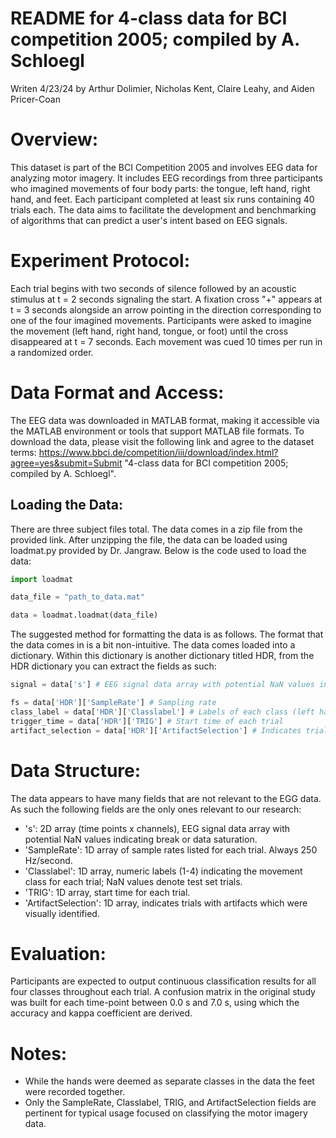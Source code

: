 # README for 4-class data for BCI competition 2005; compiled by A. Schloegl

Writen 4/23/24 by Arthur Dolimier, Nicholas Kent, Claire Leahy, and Aiden Pricer-Coan

# Overview:
This dataset is part of the BCI Competition 2005 and involves EEG data for analyzing motor imagery. It includes EEG recordings from three participants who imagined movements of four body parts: the tongue, left hand, right hand, and feet. Each participant completed at least six runs containing 40 trials each. The data aims to facilitate the development and benchmarking of algorithms that can predict a user's intent based on EEG signals.

# Experiment Protocol:
Each trial begins with two seconds of silence followed by an acoustic stimulus at t = 2 seconds signaling the start. A fixation cross "+" appears at t = 3 seconds alongside an arrow pointing in the direction corresponding to one of the four imagined movements. Participants were asked to imagine the movement (left hand, right hand, tongue, or foot) until the cross disappeared at t = 7 seconds. Each movement was cued 10 times per run in a randomized order.

# Data Format and Access:
The EEG data was downloaded in MATLAB format, making it accessible via the MATLAB environment or tools that support MATLAB file formats. To download the data, please visit the following link and agree to the dataset terms: https://www.bbci.de/competition/iii/download/index.html?agree=yes&submit=Submit "4-class data for BCI competition 2005; compiled by A. Schloegl".

## Loading the Data:
There are three subject files total. The data comes in a zip file from the provided link. After unzipping the file, the data can be loaded using loadmat.py provided by Dr. Jangraw. Below is the code used to load the data:
```python
import loadmat

data_file = "path_to_data.mat"

data = loadmat.loadmat(data_file)
```

The suggested method for formatting the data is as follows. The format that the data comes in is a bit non-intuitive. The data comes loaded into a dictionary. Within this dictionary is another dictionary titled HDR, from the HDR dictionary you can extract the fields as such:

```python
signal = data['s'] # EEG signal data array with potential NaN values indicating breaks or data saturation.

fs = data['HDR']['SampleRate'] # Sampling rate
class_label = data['HDR']['Classlabel'] # Labels of each class (left hand=1, right hand=2, foot=3, tongue=4) and NAN (trials of the test set)
trigger_time = data['HDR']['TRIG'] # Start time of each trial
artifact_selection = data['HDR']['ArtifactSelection'] # Indicates trials with artifacts which were visually identified
```

# Data Structure:
The data appears to have many fields that are not relevant to the EGG data. As such the following fields are the only ones relevant to our research:
- 's': 2D array (time points x channels), EEG signal data array with potential NaN values indicating break or data saturation.
- 'SampleRate': 1D array of sample rates listed for each trial. Always 250 Hz/second.
- 'Classlabel': 1D array, numeric labels (1-4) indicating the movement class for each trial; NaN values denote test set trials.
- 'TRIG': 1D array, start time for each trial.
- 'ArtifactSelection': 1D array, indicates trials with artifacts which were visually identified.

# Evaluation:
Participants are expected to output continuous classification results for all four classes throughout each trial. A confusion matrix in the original study was built for each time-point between 0.0 s and 7.0 s, using which the accuracy and kappa coefficient are derived.

# Notes: 
- While the hands were deemed as separate classes in the data the feet were recorded together.
- Only the SampleRate, Classlabel, TRIG, and ArtifactSelection fields are pertinent for typical usage focused on classifying the motor imagery data.